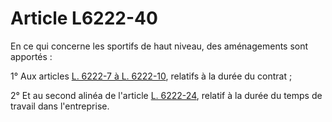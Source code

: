 # Article L6222-40

En ce qui concerne les sportifs de haut niveau, des aménagements sont apportés : 
  
  
1° Aux articles [L. 6222-7 à L. 6222-10][1], relatifs à la durée du contrat ; 
  
  
2° Et au second alinéa de l'article [L. 6222-24][2], relatif à la durée du temps de travail dans l'entreprise.

 [1]: /affichCodeArticle.do?cidTexte=LEGITEXT000006072050&idArticle=LEGIARTI000006904003&dateTexte=&categorieLien=cid
 [2]: /affichCodeArticle.do?cidTexte=LEGITEXT000006072050&idArticle=LEGIARTI000006904020&dateTexte=&categorieLien=cid